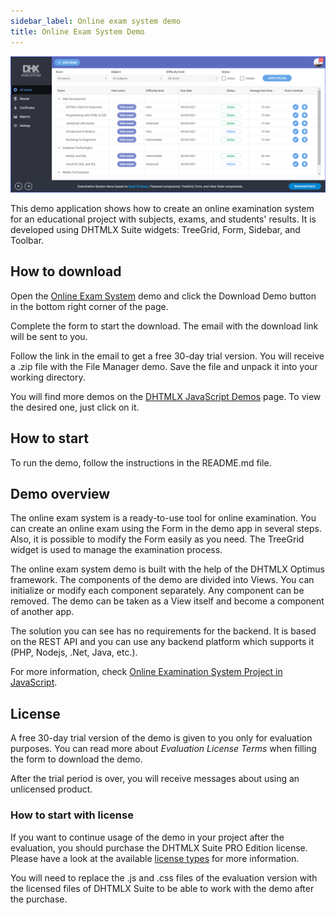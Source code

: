 ```yaml
---
sidebar_label: Online exam system demo
title: Online Exam System Demo
--- 
```


[comment]: # (todo добавить ссылку на демку на картинку и под картинкой)

![](../assets/optimus/demo/examsystem_demo.png)

This demo application shows how to create an online examination system for an educational project with subjects, exams, and students' results. It is developed using DHTMLX Suite widgets: TreeGrid, Form, Sidebar, and Toolbar.

## How to download

Open the [Online Exam System](https://dhtmlx.com/docs/products/demoApps/dhtmlxHospital/#patients) demo and click the Download Demo button in the bottom right corner of the page.

Complete the form to start the download. The email with the download link will be sent to you.

Follow the link in the email to get a free 30-day trial version. You will receive a .zip file with the File Manager demo. Save the file and unpack it into your working directory.

You will find more demos on the [DHTMLX JavaScript Demos](https://dhtmlx.com/docs/products/demoApps/) page. To view the desired one, just click on it.

## How to start

To run the demo, follow the instructions in the README.md file.

## Demo overview

The online exam system is a ready-to-use tool for online examination. You can create an online exam using the Form in the demo app in several steps. Also, it is possible to modify the Form easily as you need. The TreeGrid widget is used to manage the examination process.

The online exam system demo is built with the help of the DHTMLX Optimus framework. The components of the demo are divided into Views. You can initialize or modify each component separately. Any component can be removed. The demo can be taken as a View itself and become a component of another app.

The solution you can see has no requirements for the backend. It is based on the REST API and you can use any backend platform which supports it (PHP, Nodejs, .Net, Java, etc.).

For more information, check [Online Examination System Project in JavaScript](https://dhtmlx.com/docs/products/dhtmlxOnlineExam/).

## License

A free 30-day trial version of the demo is given to you only for evaluation purposes. You can read more about *Evaluation License Terms* when filling the form to download the demo.

After the trial period is over, you will receive messages about using an unlicensed product.

### How to start with license

If you want to continue usage of the demo in your project after the evaluation, you should purchase the DHTMLX Suite PRO Edition license. Please have a look at the available [license types](https://dhtmlx.com/docs/products/licenses.shtml) for more information.

You will need to replace the .js and .css files of the evaluation version with the licensed files of DHTMLX Suite to be able to work with the demo after the purchase.

